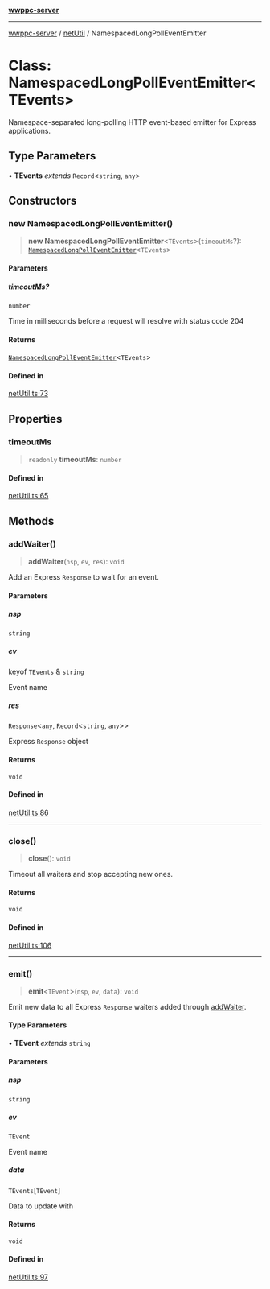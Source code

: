 [**wwppc-server**](../../README.md)

***

[wwppc-server](../../modules.md) / [netUtil](../README.md) / NamespacedLongPollEventEmitter

# Class: NamespacedLongPollEventEmitter\<TEvents\>

Namespace-separated long-polling HTTP event-based emitter for Express applications.

## Type Parameters

• **TEvents** *extends* `Record`\<`string`, `any`\>

## Constructors

### new NamespacedLongPollEventEmitter()

> **new NamespacedLongPollEventEmitter**\<`TEvents`\>(`timeoutMs`?): [`NamespacedLongPollEventEmitter`](NamespacedLongPollEventEmitter.md)\<`TEvents`\>

#### Parameters

##### timeoutMs?

`number`

Time in milliseconds before a request will resolve with status code 204

#### Returns

[`NamespacedLongPollEventEmitter`](NamespacedLongPollEventEmitter.md)\<`TEvents`\>

#### Defined in

[netUtil.ts:73](https://github.com/WWPPC/WWPPC-server/blob/2a0f62ef9a8d6c45bd23ae8a1bcfb9cead6c0088/src/netUtil.ts#L73)

## Properties

### timeoutMs

> `readonly` **timeoutMs**: `number`

#### Defined in

[netUtil.ts:65](https://github.com/WWPPC/WWPPC-server/blob/2a0f62ef9a8d6c45bd23ae8a1bcfb9cead6c0088/src/netUtil.ts#L65)

## Methods

### addWaiter()

> **addWaiter**(`nsp`, `ev`, `res`): `void`

Add an Express `Response` to wait for an event.

#### Parameters

##### nsp

`string`

##### ev

keyof `TEvents` & `string`

Event name

##### res

`Response`\<`any`, `Record`\<`string`, `any`\>\>

Express `Response` object

#### Returns

`void`

#### Defined in

[netUtil.ts:86](https://github.com/WWPPC/WWPPC-server/blob/2a0f62ef9a8d6c45bd23ae8a1bcfb9cead6c0088/src/netUtil.ts#L86)

***

### close()

> **close**(): `void`

Timeout all waiters and stop accepting new ones.

#### Returns

`void`

#### Defined in

[netUtil.ts:106](https://github.com/WWPPC/WWPPC-server/blob/2a0f62ef9a8d6c45bd23ae8a1bcfb9cead6c0088/src/netUtil.ts#L106)

***

### emit()

> **emit**\<`TEvent`\>(`nsp`, `ev`, `data`): `void`

Emit new data to all Express `Response` waiters added through [addWaiter](NamespacedLongPollEventEmitter.md#addwaiter).

#### Type Parameters

• **TEvent** *extends* `string`

#### Parameters

##### nsp

`string`

##### ev

`TEvent`

Event name

##### data

`TEvents`\[`TEvent`\]

Data to update with

#### Returns

`void`

#### Defined in

[netUtil.ts:97](https://github.com/WWPPC/WWPPC-server/blob/2a0f62ef9a8d6c45bd23ae8a1bcfb9cead6c0088/src/netUtil.ts#L97)
